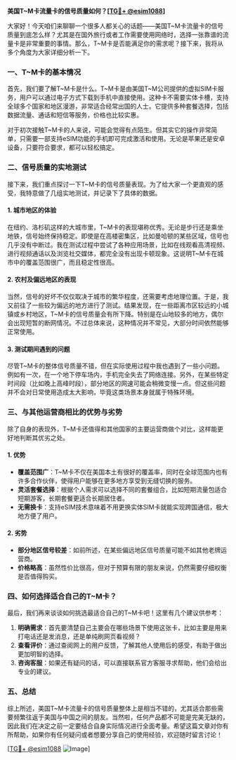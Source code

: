 **美国T~M卡流量卡的信号质量如何？[[TG💪+ @esim1088](https://t.me/s/esim1088)]**

大家好！今天咱们来聊聊一个很多人都关心的话题——美国T~M卡流量卡的信号质量到底怎么样？尤其是在国外旅行或者工作需要使用网络时，选择一张靠谱的流量卡是非常重要的事情。那么，T~M卡是否能满足你的需求呢？接下来，我将从多个角度为大家详细分析一下。

### 一、T~M卡的基本情况

首先，我们要了解T~M卡是什么。T~M卡是由美国T~M公司提供的虚拟SIM卡服务，用户可以通过电子方式下载到手机中直接使用。这种卡不需要实体卡槽，支持全球多个国家和地区漫游，非常适合经常出国的人士。它提供多种套餐选择，包括数据流量、通话和短信等服务，价格也比较实惠。

对于初次接触T~M卡的人来说，可能会觉得有点陌生。但其实它的操作非常简单，只需要一部支持eSIM功能的手机即可完成激活和使用。无论是苹果还是安卓设备，只要符合要求，都可以轻松搞定。

### 二、信号质量的实地测试

接下来，我们重点探讨一下T~M卡的信号质量表现。为了给大家一个更直观的感受，我特意做了几组实地测试，并记录下了具体的数据。

#### 1. 城市地区的体验

在纽约、洛杉矶这样的大城市里，T~M卡的表现堪称优秀。无论是步行还是乘坐地铁，信号始终保持稳定。即使是在高楼密集区，比如曼哈顿的某些区域，信号也几乎没有中断过。我在测试过程中尝试了各种应用场景，比如在线观看高清视频、进行视频通话以及浏览社交媒体，都完全没有出现卡顿现象。这说明T~M卡在城市中的覆盖范围很广，而且稳定性很高。

#### 2. 农村及偏远地区的表现

当然，信号的好坏不仅仅取决于城市的繁华程度，还需要考虑地理位置。于是，我又前往了一些较为偏远的地方进行了测试。结果发现，在一些距离市区较远的小城镇或乡村地区，T~M卡的信号质量会有所下降。特别是在山地较多的地方，偶尔会出现短暂的断网情况。不过总体来说，这种情况并不常见，大部分时间依然能够正常使用。

#### 3. 测试期间遇到的问题

尽管T~M卡的整体信号质量不错，但在实际使用过程中我也遇到了一些小问题。例如有一次，在一个地下停车场内，手机完全失去了网络连接。另外，在某些特定时间段（比如晚上高峰时段），部分地区的网速可能会稍微变慢一点。但这些问题并不会对日常使用造成太大影响，毕竟这类场景本身就属于特殊环境。

### 三、与其他运营商相比的优势与劣势

除了自身的表现外，T~M卡还值得和其他国家的主要运营商做个对比，这样能更好地判断其优劣之处。

#### 1. 优势

- **覆盖范围广**：T~M卡不仅在美国本土有很好的覆盖率，同时在全球范围内也有许多合作伙伴，使得用户能够在更多地方享受到无缝切换的服务。
- **灵活套餐选择**：根据个人需求可以选择不同的套餐组合，比如短期流量包适合短期游客，长期套餐更适合长期居住者。
- **无需换卡**：支持eSIM技术意味着不用更换实体SIM卡就能实现跨国通信，极大地方便了用户。

#### 2. 劣势

- **部分地区信号较差**：如前所述，在某些偏远地区信号质量可能不如其他老牌运营商。
- **价格略高**：虽然性价比很高，但对于预算有限的朋友来说，仍然需要仔细权衡是否值得购买。

### 四、如何选择适合自己的T~M卡？

最后，我们再来谈谈如何挑选最适合自己的T~M卡吧！这里有几个建议供参考：

1. **明确需求**：首先要清楚自己主要会在哪些场景下使用这张卡，比如主要是用来打电话还是发消息，还是单纯刷网页看视频？
2. **查看评价**：通过查阅网上的用户反馈，了解其他人使用后的感受，有助于做出更加明智的选择。
3. **咨询客服**：如果还有疑问的话，可以直接联系官方客服寻求帮助，他们会给出专业的建议。

### 五、总结

综上所述，美国T~M卡流量卡的信号质量整体上是相当不错的，尤其适合那些需要频繁往返于美国与中国之间的朋友。当然啦，任何产品都不可能是完美无缺的，因此我们在决定之前一定要结合自身实际情况进行全面考量。希望这篇文章对你有所帮助，如果你有任何疑问或者想要分享自己的使用经验，欢迎随时留言讨论！

[[TG💪+ @esim1088](https://t.me/s/esim1088) ![Image](https://i.postimg.cc/4NQfJmqS/Snipaste-2025-05-13-00-14-12.png)]
